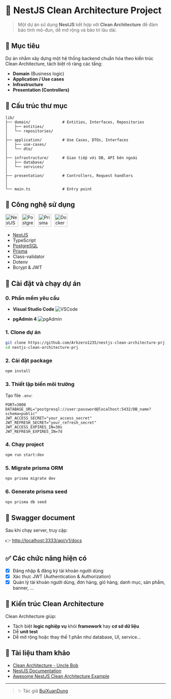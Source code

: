 # 🧱 NestJS Clean Architecture Project

> Một dự án sử dụng **NestJS** kết hợp với **Clean Architecture** để đảm bảo tính mô-đun, dễ mở rộng và bảo trì lâu dài.

## 📌 Mục tiêu

Dự án nhằm xây dựng một hệ thống backend chuẩn hóa theo kiến trúc Clean Architecture, tách biệt rõ ràng các tầng:

- **Domain** (Business logic)
- **Application / Use cases**
- **Infrastructure**
- **Presentation (Controllers)**

## 📁 Cấu trúc thư mục

```
lib/
├── domain/              # Entities, Interfaces, Repositories
│   ├── entities/
│   └── repositories/
│
├── application/         # Use Cases, DTOs, Interfaces
│   ├── use-cases/
│   └── dto/
│
├── infrastructure/      # Giao tiếp với DB, API bên ngoài
│   ├── database/
│   └── services/
│
├── presentation/        # Controllers, Request handlers
│
│
└── main.ts              # Entry point
```

## 🚀 Công nghệ sử dụng
<p align="left">
  <img src="https://nestjs.com/img/logo-small.svg" alt="NestJS" width="40" height="40" marginRight="40"/>
  &nbsp;
  <img src="https://www.postgresql.org/media/img/about/press/elephant.png" alt="PostgreSQL" width="40" height="40" marginRight="40"/>
  &nbsp;
  <img src="https://avatars.githubusercontent.com/u/17219288?s=200&v=4" alt="Prisma" width="40" height="40" marginRight="40"/>
  &nbsp;
  <img src="https://www.docker.com/wp-content/uploads/2022/03/vertical-logo-monochromatic.png" alt="Docker" width="40" height="40" marginRight="40"/>
</p>

- [NestJS](https://nestjs.com/)
- TypeScript
- [PostgreSQL](https://www.postgresql.org/docs/)
- [Prisma](https://www.prisma.io/docs)
- Class-validator
- Dotenv
- Bcrypt & JWT

## 🔧 Cài đặt và chạy dự án

### 0. Phần mềm yêu cầu

- **Visual Studio Code** ![VSCode](https://res.cloudinary.com/canonical/image/fetch/f_auto,q_auto,fl_sanitize,w_256,h_256/https://assets.ubuntu.com/v1/034147e9-code_ozwVHSV.png) 

-  **pgAdmin 4** ![pgAdmin](https://api.nuget.org/v3-flatcontainer/danielcunha.toolkit.postgresql.snakecase/1.1.0/icon)

### 1. Clone dự án

```bash
git clone https://github.com/Arkzero1235/nestjs-clean-architecture-prj.git
cd nestjs-clean-architecture-prj
```

### 2. Cài đặt package

```bash
npm install
```

### 3. Thiết lập biến môi trường

Tạo file `.env`:

```env
PORT=3000
DATABASE_URL="postgresql://user:password@localhost:5432/DB_name?schema=public"
JWT_ACCESS_SECRET="your_access_secret"
JWT_REFRESH_SECRET="your_refresh_secret"
JWT_ACCESS_EXPIRES_IN=30s
JWT_REFRESH_EXPIRES_IN=7d
```

### 4. Chạy project

```bash
npm run start:dev
```

### 5. Migrate prisma ORM

```bash
npx prisma migrate dev
```

### 6. Generate prisma seed

```bash
npx prisma db seed
```

## 📄 Swagger document

Sau khi chạy server, truy cập:

👉 [http://localhost:3333/api/v1/docs](http://localhost:3333/api/v1/docs)


## ✅ Các chức năng hiện có

- [x] Đăng nhập & đăng ký tài khoản người dùng
- [x] Xác thực JWT (Authentication & Authorization)
- [x] Quản lý tài khoản người dùng, đơn hàng, giỏ hàng, danh mục, sản phẩm, banner, ...

## 🧠 Kiến trúc Clean Architecture

Clean Architecture giúp:

- Tách biệt **logic nghiệp vụ** khỏi **framework** hay **cơ sở dữ liệu**
- Dễ **unit test**
- Dễ mở rộng hoặc thay thế 1 phần như database, UI, service...

## 📌 Tài liệu tham khảo

- [Clean Architecture - Uncle Bob](https://8thlight.com/blog/uncle-bob/2012/08/13/the-clean-architecture.html)
- [NestJS Documentation](https://docs.nestjs.com/)
- [Awesome NestJS Clean Architecture Example](https://github.com/jmcdo29/clean-nest)

---

> ✨ Tác giả [BuiXuanDung]([https://github.com/your-profile](https://github.com/Arkzero1235))
